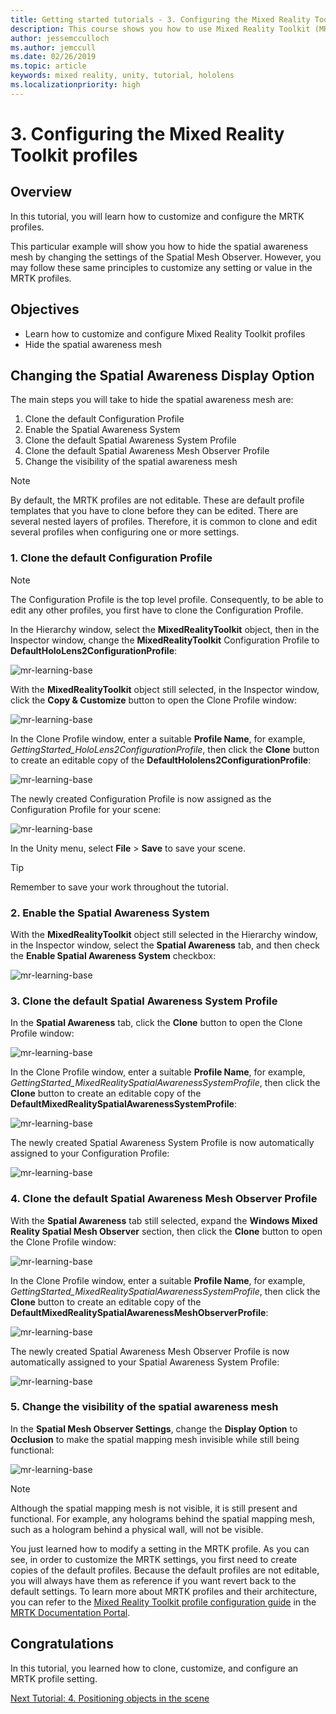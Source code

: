 ```yaml
---
title: Getting started tutorials - 3. Configuring the Mixed Reality Toolkit profiles
description: This course shows you how to use Mixed Reality Toolkit (MRTK) to create a mixed reality application.
author: jessemcculloch
ms.author: jemccull
ms.date: 02/26/2019
ms.topic: article
keywords: mixed reality, unity, tutorial, hololens
ms.localizationpriority: high
---
```


# 3. Configuring the Mixed Reality Toolkit profiles

## Overview

In this tutorial, you will learn how to customize and configure the MRTK profiles.

This particular example will show you how to hide the spatial awareness mesh by changing the settings of the Spatial Mesh Observer. However, you may follow these same principles to customize any setting or value in the MRTK profiles.

## Objectives

* Learn how to customize and configure Mixed Reality Toolkit profiles
* Hide the spatial awareness mesh

## Changing the Spatial Awareness Display Option

The main steps you will take to hide the spatial awareness mesh are:

1. Clone the default Configuration Profile
2. Enable the Spatial Awareness System
3. Clone the default Spatial Awareness System Profile
4. Clone the default Spatial Awareness Mesh Observer Profile
5. Change the visibility of the spatial awareness mesh

> [!NOTE]
> By default, the MRTK profiles are not editable. These are default profile templates that you have to clone before they can be edited. There are several nested layers of profiles. Therefore, it is common to clone and edit several profiles when configuring one or more settings.

### 1. Clone the default Configuration Profile

> [!NOTE]
> The Configuration Profile is the top level profile. Consequently, to be able to edit any other profiles, you first have to clone the Configuration Profile.

In the Hierarchy window, select the **MixedRealityToolkit** object, then in the Inspector window, change the **MixedRealityToolkit** Configuration Profile to **DefaultHoloLens2ConfigurationProfile**:

![mr-learning-base](images/mr-learning-base/base-03-section1-step1-1.png)

With the **MixedRealityToolkit** object still selected, in the Inspector window, click the **Copy & Customize** button to open the Clone Profile window:

![mr-learning-base](images/mr-learning-base/base-03-section1-step1-2.png)

In the Clone Profile window, enter a suitable **Profile Name**, for example, _GettingStarted_HoloLens2ConfigurationProfile_, then click the **Clone** button to create an editable copy of the **DefaultHololens2ConfigurationProfile**:

![mr-learning-base](images/mr-learning-base/base-03-section1-step1-3.png)

The newly created Configuration Profile is now assigned as the Configuration Profile for your scene:

![mr-learning-base](images/mr-learning-base/base-03-section1-step1-4.png)

In the Unity menu, select **File** > **Save** to save your scene.

> [!TIP]
> Remember to save your work throughout the tutorial.

### 2. Enable the Spatial Awareness System

With the **MixedRealityToolkit** object still selected in the Hierarchy window, in the Inspector window, select the **Spatial Awareness** tab, and then check the **Enable Spatial Awareness System** checkbox:

![mr-learning-base](images/mr-learning-base/base-03-section1-step2-1.png)

### 3. Clone the default Spatial Awareness System Profile

In the **Spatial Awareness** tab, click the **Clone** button to open the Clone Profile window:

![mr-learning-base](images/mr-learning-base/base-03-section1-step3-1.png)

In the Clone Profile window, enter a suitable **Profile Name**, for example, _GettingStarted_MixedRealitySpatialAwarenessSystemProfile_, then click the **Clone** button to create an editable copy of the **DefaultMixedRealitySpatialAwarenessSystemProfile**:

![mr-learning-base](images/mr-learning-base/base-03-section1-step3-2.png)

The newly created Spatial Awareness System Profile is now automatically assigned to your Configuration Profile:

![mr-learning-base](images/mr-learning-base/base-03-section1-step3-3.png)

### 4. Clone the default Spatial Awareness Mesh Observer Profile

With the **Spatial Awareness** tab still selected, expand the **Windows Mixed Reality Spatial Mesh Observer** section, then click the **Clone** button to open the Clone Profile window:

![mr-learning-base](images/mr-learning-base/base-03-section1-step4-1.png)

In the Clone Profile window, enter a suitable **Profile Name**, for example, _GettingStarted_MixedRealitySpatialAwarenessSystemProfile_, then click the **Clone** button to create an editable copy of the **DefaultMixedRealitySpatialAwarenessMeshObserverProfile**:

![mr-learning-base](images/mr-learning-base/base-03-section1-step4-2.png)

The newly created Spatial Awareness Mesh Observer Profile is now automatically assigned to your Spatial Awareness System Profile:

![mr-learning-base](images/mr-learning-base/base-03-section1-step4-3.png)

### 5. Change the visibility of the spatial awareness mesh

In the **Spatial Mesh Observer Settings**, change the **Display Option** to **Occlusion** to make the spatial mapping mesh invisible while still being functional:

![mr-learning-base](images/mr-learning-base/base-03-section1-step5-1.png)

> [!NOTE]
> Although the spatial mapping mesh is not visible, it is still present and functional. For example, any holograms behind the spatial mapping mesh, such as a hologram behind a physical wall, will not be visible.

You just learned how to modify a setting in the MRTK profile. As you can see, in order to customize the MRTK settings, you first need to create copies of the default profiles. Because the default profiles are not editable, you will always have them as reference if you want revert back to the default settings. To learn more about MRTK profiles and their architecture, you can refer to the [Mixed Reality Toolkit profile configuration guide](https://microsoft.github.io/MixedRealityToolkit-Unity/Documentation/MixedRealityConfigurationGuide.html) in the [MRTK Documentation Portal](https://microsoft.github.io/MixedRealityToolkit-Unity/README.html).

## Congratulations

In this tutorial, you learned how to clone, customize, and configure an MRTK profile setting.

[Next Tutorial: 4. Positioning objects in the scene](mr-learning-base-04.md)
